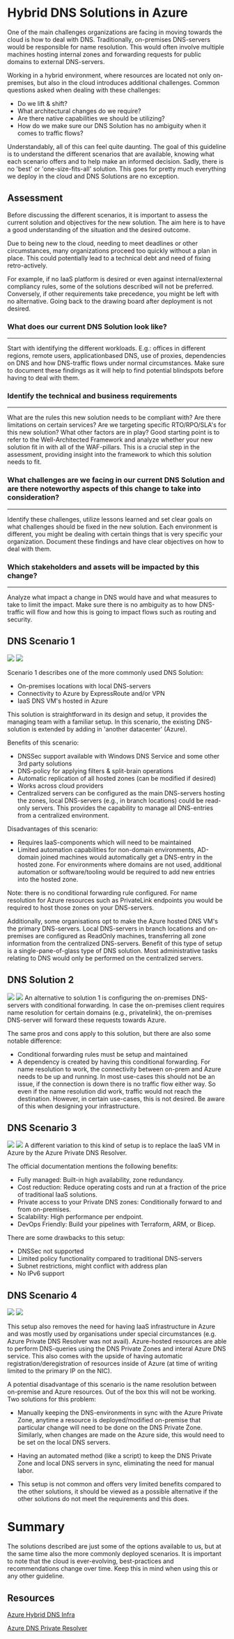 # Hybrid DNS Solutions in Azure
One of the main challenges organizations are facing in moving towards the cloud is how to deal with DNS. Traditionally, on-premises DNS-servers would be responsible for name resolution. This would often involve multiple machines hosting internal zones and forwarding requests for public domains to external DNS-servers. 

Working in a hybrid environment, where resources are located not only on-premises, but also in the cloud introduces additional challenges. Common questions asked when dealing with these challenges:

- Do we lift & shift?
- What architectural changes do we require? 
- Are there native capabilities we should be utilizing? 
- How do we make sure our DNS Solution has no ambiguity when it comes to traffic flows?

Understandably, all of this can feel quite daunting. The goal of this guideline is to understand the different scenarios that are available, knowing what each scenario offers and to help make an informed decision. Sadly, there is no 'best' or 'one-size-fits-all' solution. This goes for pretty much everything we deploy in the cloud and DNS Solutions are no exception. 

## Assessment
Before discussing the different scenarios, it is important to assess the current solution and objectives for the new solution. The aim here is to have a good understanding of the situation and the desired outcome. 

Due to being new to the cloud, needing to meet deadlines or other circumstances, many organizations proceed too quickly without a plan in place. This could potentially lead to a technical debt and need of fixing retro-actively.

For example, if no IaaS platform is desired or even against internal/external compliancy rules, some of the solutions described will not be preferred. Conversely, if other requirements take precedence, you might be left with no alternative. Going back to the drawing board after deployment is not desired.

### What does our current DNS Solution look like? 
---
Start with identifying the different workloads. E.g.: offices in different regions, remote users, applicationbased DNS, use of proxies, dependencies on DNS and how DNS-traffic flows under normal circumstances. Make sure to document these findings as it will help to find potential blindspots before having to deal with them. 

### Identify the technical and business requirements
---
What are the rules this new solution needs to be compliant with? Are there limitations on certain services? Are we targeting specific RTO/RPO/SLA's for this new solution? What other factors are in play? Good starting point is to refer to the Well-Architected Framework and analyze whether your new solution fit in with all of the WAF-pillars. This is a crucial step in the assessment, providing insight into the framework to which this solution needs to fit. 

### What challenges are we facing in our current DNS Solution and are there noteworthy aspects of this change to take into consideration? 
---
Identify these challenges, utilize lessons learned and set clear goals on what challenges should be fixed in the new solution. Each environment is different, you might be dealing with certain things that is very specific your organization. Document these findings and have clear objectives on how to deal with them.  

### Which stakeholders and assets will be impacted by this change? 
---
Analyze what impact a change in DNS would have and what measures to take to limit the impact. Make sure there is no ambiguity as to how DNS-traffic will flow and how this is going to impact flows such as routing and security.

 

## DNS Scenario 1
![](https://github.com/infobozk/Hybrid-DNS/blob/6201c4e0e441fafa251eb17a31831fe981ae4e31/images/HybridDNS-1.png)
![](https://github.com/infobozk/Hybrid-DNS/blob/91532108477e49b2214e594e90ced4334f0e6f06/images/DNSFlow-1.png)

Scenario 1 describes one of the more commonly used DNS Solution:

- On-premises locations with local DNS-servers
- Connectivity to Azure by ExpressRoute and/or VPN
- IaaS DNS VM's hosted in Azure 

This solution is straightforward in its design and setup, it provides the managing team with a familiar setup. In this scenario, the existing DNS-solution is extended by adding in 'another datacenter' (Azure).

Benefits of this scenario:
- DNSSec support available with Windows DNS Service and some other 3rd party solutions
- DNS-policy for applying filters & split-brain operations
- Automatic replication of all hosted zones (can be modified if desired)
- Works across cloud providers 
- Centralized servers can be configured as the main DNS-servers hosting the zones, local DNS-servers (e.g., in branch locations) could be read-only servers. This provides the capability to manage all DNS-entries from a centralized environment. 

Disadvantages of this scenario:
- Requires IaaS-components which will need to be maintained
- Limited automation capabilities for non-domain environments, AD-domain joined machines would automatically get a DNS-entry in the hosted zone. For environments where domains are not used, additional automation or software/tooling would be required to add new entries into the hosted zone.

Note: there is no conditional forwarding rule configured. For name resolution for Azure resources such as PrivateLink endpoints you would be required to host those zones on your DNS-servers. 

Additionally, some organisations opt to make the Azure hosted DNS VM's the primary DNS-servers. Local DNS-servers in branch locations and on-premises are configured as ReadOnly machines, transferring all zone information from the centralized DNS-servers. Benefit of this type of setup is a single-pane-of-glass type of DNS solution. Most administrative tasks relating to DNS would only be performed on the centralized servers.

## DNS Solution 2
![](https://github.com/infobozk/Hybrid-DNS/blob/6201c4e0e441fafa251eb17a31831fe981ae4e31/images/HybridDNS-2.png)
![](https://github.com/infobozk/Hybrid-DNS/blob/91532108477e49b2214e594e90ced4334f0e6f06/images/DNSFlow-2.png)
An alternative to solution 1 is configuring the on-premises DNS-servers with conditional forwarding. In case the on-premises client requires name resolution for certain domains (e.g., privatelink), the on-premises DNS-server will forward these requests towards Azure.

The same pros and cons apply to this solution, but there are also some notable difference:

- Conditional forwarding rules must be setup and maintained 
- A dependency is created by having this conditional forwarding. For name resolution to work, the connectivity between on-prem and Azure needs to be up and running. In most use-cases this should not be an issue, if the connection is down there is no traffic flow either way. So even if the name resolution did work, traffic would not reach the destination. However, in certain use-cases, this is not desired. Be aware of this when designing your infrastructure.

## DNS Scenario 3
![](https://github.com/infobozk/Hybrid-DNS/blob/e96a7e5d67d2869f0feef56c2752e90eef649b7e/images/HybridDNS-3.png)
![](https://github.com/infobozk/Hybrid-DNS/blob/91532108477e49b2214e594e90ced4334f0e6f06/images/DNSFlow-3.png)
A different variation to this kind of setup is to replace the IaaS VM in Azure by the Azure Private DNS Resolver.

The official documentation mentions the following benefits:

- Fully managed: Built-in high availability, zone redundancy.
- Cost reduction: Reduce operating costs and run at a fraction of the price of traditional IaaS solutions.
- Private access to your Private DNS zones: Conditionally forward to and from on-premises.
- Scalability: High performance per endpoint.
- DevOps Friendly: Build your pipelines with Terraform, ARM, or Bicep.

There are some drawbacks to this setup:

- DNSSec not supported 
- Limited policy functionality compared to traditional DNS-servers
- Subnet restrictions, might conflict with address plan
- No IPv6 support

## DNS Scenario 4
![](https://github.com/infobozk/Hybrid-DNS/blob/17e6bddf2374d965d9380d1ea92370eeecbe31a9/images/HybridDNS-4.png)
![](https://github.com/infobozk/Hybrid-DNS/blob/91532108477e49b2214e594e90ced4334f0e6f06/images/DNSFlow-4.png)

This setup also removes the need for having IaaS infrastructure in Azure and was mostly used by organisations under special circumstances (e.g. Azure Private DNS Resolver was not avail). Azure-hosted resources are able to perform DNS-queries using the DNS Private Zones and interal Azure DNS service. This also comes with the upside of having automatic registration/deregistration of resources inside of Azure (at time of writing limited to the primary IP on the NIC).

A potential disadvantage of this scenario is the name resolution between on-premise and Azure resources. Out of the box this will not be working. Two solutions for this problem:

- Manually keeping the  DNS-environments in sync with the Azure Private Zone, anytime a resource is deployed/modified on-premise that particular change will need to be done on the DNS Private Zone. Similarly, when changes are made on the Azure side, this would need to be set on the local DNS servers.

- Having an automated method (like a script) to keep the DNS Private Zone and local DNS servers in sync, eliminating the need for manual labor.

- This setup is not common and offers very limited benefits compared to the other solutions, it should be viewed as a possible alternative if the other solutions do not meet the requirements and this does. 

# Summary
The solutions described are just some of the options available to us, but at the same time also the more commonly deployed scenarios. It is important to note that the cloud is ever-evolving, best-practices and recommendations change over time. Keep this in mind when using this or any other guideline. 

## Resources
[Azure Hybrid DNS Infra](https://learn.microsoft.com/en-us/azure/architecture/hybrid/hybrid-dns-infra)

[Azure DNS Private Resolver](https://learn.microsoft.com/en-us/azure/architecture/example-scenario/networking/azure-dns-private-resolver)
